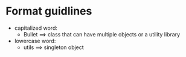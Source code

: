 Format guidlines
================
* capitalized word:
	* Bullet ==> class that can have multiple objects or a utility library
* lowercase word:
	* utils ==> singleton object
